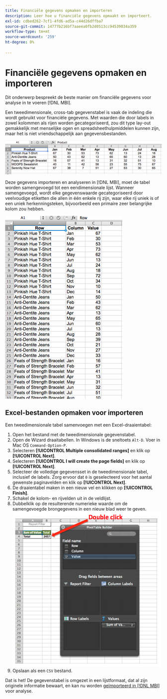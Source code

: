 ```yaml
---
title: Financiële gegevens opmaken en importeren
description: Leer hoe u financiële gegevens opmaakt en importeert.
exl-id: cdbed262-7cf1-4fd6-ad5a-c44d26dffba7
source-git-commit: 14777b216bf7aaeea0fb2d0513cc94539034a359
workflow-type: tm+mt
source-wordcount: '259'
ht-degree: 0%

---
```


# Financiële gegevens opmaken en importeren

Dit onderwerp bespreekt de beste manier om financiële gegevens voor analyse in te voeren [!DNL MBI].

Een tweedimensionale, cross-tab gegevenstabel is vaak de indeling die wordt gebruikt voor financiële gegevens. Met waarden die door labels in zowel kolommen als rijen worden gecategoriseerd, zou dit type lay-out gemakkelijk met menselijke ogen en spreadsheethulpmiddelen kunnen zijn, maar het is niet vriendschappelijk aan gegevensbestanden.

![](../../mbi/assets/crosstab.png)

Deze gegevens importeren en analyseren in [!DNL MBI], moet de tabel worden samengevoegd tot een eendimensionale lijst. Wanneer samengevoegd, wordt elke gegevenswaarde gecategoriseerd door veelvoudige etiketten die allen in één enkele rij zijn, waar elke rij uniek is of een uniek herkenningsteken, bijvoorbeeld een primaire zeer belangrijke kolom zou hebben.

![](../../mbi/assets/flattened.png)

## Excel-bestanden opmaken voor importeren

Een tweedimensionale tabel samenvoegen met een Excel-draaientabel:

1. Open het bestand met de tweedimensionale gegevenstabel.
1. Open de Wizard draaitabellen. In Windows is de sneltoets `Alt-D`. Voer in Mac OS `Command-Option-P`.
1. Selecteren **[!UICONTROL Multiple consolidated ranges]** en klik op **[!UICONTROL Next]**.
1. Selecteren **[!UICONTROL I will create the page fields]** en klik op **[!UICONTROL Next]**.
1. Selecteer de volledige gegevensset in de tweedimensionale tabel, inclusief de labels. Zorg ervoor dat `0` is geselecteerd voor het aantal gewenste paginavelden en klik op **[!UICONTROL Next]**.
1. De draaientabel maken in een nieuw vel en klikken op **[!UICONTROL Finish]**.
1. Schakel de kolom- en rijvelden uit in de veldlijst.
1. Dubbelklik op de resulterende numerieke waarde om de samengevoegde brongegevens in een nieuw blad weer te geven.
   ![](../../mbi/assets/pivot-table-double-click.png)
1. Opslaan als een `CSV` bestand.

Dat is het! De gegevenstabel is omgezet in een lijstformaat, dat al zijn originele informatie bewaart, en kan nu worden [geïmporteerd in [!DNL MBI]](../data-analyst/importing-data/connecting-data/using-file-uploader.md) voor analyse.
